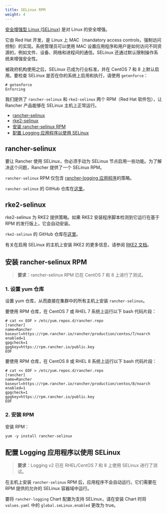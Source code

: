 ```yaml
---
title: SELinux RPM
weight: 4
---
```


[安全增强型 Linux (SELinux)](https://en.wikipedia.org/wiki/Security-Enhanced_Linux) 是对 Linux 的安全增强。

它由 Red Hat 开发，是 Linux 上 MAC（mandatory access controls，强制访问控制）的实现。系统管理员可以使用 MAC 设置应用程序和用户是如何访问不同资源的，例如文件、设备、网络和进程间的通信。SELinux 还通过默认限制操作系统来增强安全性。

被政府机构使用之后，SELinux 已成为行业标准，并在 CentOS 7 和 8 上默认启用。要检查 SELinux 是否在你的系统上启用和执行，请使用 `getenforce`：

```
# getenforce
Enforcing
```

我们提供了 `rancher-selinux` 和 `rke2-selinux` 两个 RPM（Red Hat 软件包），让 Rancher 产品能够在 SELinux 主机上正常运行。

- [rancher-selinux](#rancher-selinux)
- [rke2-selinux](#rke2-selinux)
- [安装 rancher-selinux RPM](#installing-the-rancher-selinux-rpm)
- [配置 Logging 应用程序以使用 SELinux](#configuring-the-logging-application-to-work-with-selinux)

## rancher-selinux

要让 Rancher 使用 SELinux，你必须手动为 SELinux 节点启用一些功能。为了解决这个问题，Rancher 提供了一个 SELinux RPM。

`rancher-selinux` RPM 仅包含 [rancher-logging 应用程序](https://github.com/rancher/charts/tree/dev-v2.5/charts/rancher-logging)的策略。

`rancher-selinux` 的 GitHub 仓库在[这里](https://github.com/rancher/rancher-selinux)。

## rke2-selinux

rke2-selinux 为 RKE2 提供策略。如果 RKE2 安装程序脚本检测到它运行在基于 RPM 的发行版上，它会自动安装。

`rke2-selinux` 的 GitHub 仓库在[这里](https://github.com/rancher/rke2-selinux)。

有关在启用 SELinux 的主机上安装 RKE2 的更多信息，请参阅 [RKE2 文档](https://docs.rke2.io/install/methods/#rpm)。

## 安装 rancher-selinux RPM

> **要求**：rancher-selinux RPM 已在 CentOS 7 和 8 上进行了测试。

### 1. 设置 yum 仓库

设置 yum 仓库，从而直接在集群中的所有主机上安装 `rancher-selinux`。

要使用 RPM 仓库，在 CentOS 7 或 RHEL 7 系统上运行以下 bash 代码片段：

```
# cat << EOF > /etc/yum.repos.d/rancher.repo
[rancher]
name=Rancher
baseurl=https://rpm.rancher.io/rancher/production/centos/7/noarch
enabled=1
gpgcheck=1
gpgkey=https://rpm.rancher.io/public.key
EOF
```

要使用 RPM 仓库，在 CentOS 8 或 RHEL 8 系统上运行以下 bash 代码片段：

```
# cat << EOF > /etc/yum.repos.d/rancher.repo
[rancher]
name=Rancher
baseurl=https://rpm.rancher.io/rancher/production/centos/8/noarch
enabled=1
gpgcheck=1
gpgkey=https://rpm.rancher.io/public.key
EOF
```
### 2. 安装 RPM

安装 RPM：

```
yum -y install rancher-selinux
```

## 配置 Logging 应用程序以使用 SELinux

> **要求**：Logging v2 已在 RHEL/CentOS 7 和 8 上使用 SELinux 进行了测试。

在主机上安装 `rancher-selinux` RPM 后，应用程序不会自动运行。它们需要在 RPM 提供的允许的 SELinux 容器域中运行。

要将 `rancher-logging` Chart 配置为支持 SELinux，请在安装 Chart 时将 `values.yaml` 中的 `global.seLinux.enabled` 更改为 true。
